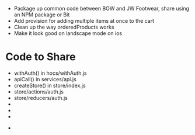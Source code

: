 - Package up common code between BOW and JW Footwear, share using an NPM package or Bit
- Add provision for adding multiple items at once to the cart
- Clean up the way orderedProducts works
- Make it look good on landscape mode on ios

# Code to Share
- withAuth() in hocs/withAuth.js
- apiCall() in services/api.js
- createStore() in store/index.js
- store/actions/auth.js
- store/reducers/auth.js
- <Message>
- <Navbar>
- <Footer>
- <Form>